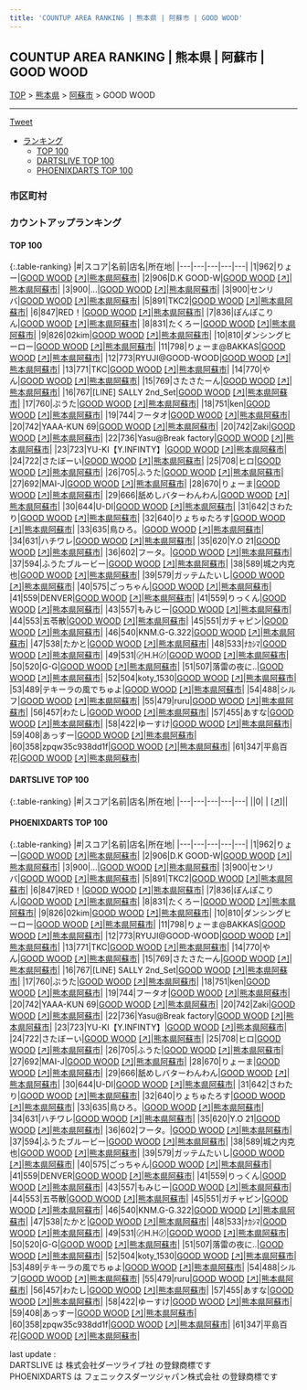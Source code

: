 ```yaml
---
title: 'COUNTUP AREA RANKING | 熊本県 | 阿蘇市 | GOOD WOOD'
---
```

## COUNTUP AREA RANKING | 熊本県 | 阿蘇市 | GOOD WOOD

[TOP](/darts/rank/) > [熊本県](/darts/rank/熊本県/) > [阿蘇市](/darts/rank/熊本県/阿蘇市/) > GOOD WOOD

___

<a href="https://twitter.com/share?ref_src=twsrc%5Etfw" data-text="COUNTUP AREA RANKING | 熊本県阿蘇市GOOD WOOD" class="twitter-share-button" data-hashtags="DARTSLIVE,PHOENIXDARTS,darts,ダーツ" data-show-count="false">Tweet</a>

* [ランキング](#カウントアップランキング)
    * [TOP 100](#top-100)
    * [DARTSLIVE TOP 100](#dartslive-top-100)
    * [PHOENIXDARTS TOP 100](#phoenixdarts-top-100)

### 市区町村

<ul>

</ul>

### カウントアップランキング

#### TOP 100



{:.table-ranking}
|#|スコア|名前|店名|所在地|
|---|---|---|---|---|
|1|962|<span class="rank-name-pd">りょー</span>|<a href="/darts/rank/shops/64702.html">GOOD WOOD</a> <a href="https://vs.phoenixdarts.com/jp/shop/shopDetailInfo/s_64702?s_seq=64702">[↗]</a>|<a href="/darts/rank/熊本県/阿蘇市">熊本県阿蘇市</a>|
|2|906|<span class="rank-name-pd">D.K   GOOD-W</span>|<a href="/darts/rank/shops/64702.html">GOOD WOOD</a> <a href="https://vs.phoenixdarts.com/jp/shop/shopDetailInfo/s_64702?s_seq=64702">[↗]</a>|<a href="/darts/rank/熊本県/阿蘇市">熊本県阿蘇市</a>|
|3|900|<span class="rank-name-pd">...</span>|<a href="/darts/rank/shops/64702.html">GOOD WOOD</a> <a href="https://vs.phoenixdarts.com/jp/shop/shopDetailInfo/s_64702?s_seq=64702">[↗]</a>|<a href="/darts/rank/熊本県/阿蘇市">熊本県阿蘇市</a>|
|3|900|<span class="rank-name-pd">センリバ</span>|<a href="/darts/rank/shops/64702.html">GOOD WOOD</a> <a href="https://vs.phoenixdarts.com/jp/shop/shopDetailInfo/s_64702?s_seq=64702">[↗]</a>|<a href="/darts/rank/熊本県/阿蘇市">熊本県阿蘇市</a>|
|5|891|<span class="rank-name-pd">TKC2</span>|<a href="/darts/rank/shops/64702.html">GOOD WOOD</a> <a href="https://vs.phoenixdarts.com/jp/shop/shopDetailInfo/s_64702?s_seq=64702">[↗]</a>|<a href="/darts/rank/熊本県/阿蘇市">熊本県阿蘇市</a>|
|6|847|<span class="rank-name-pd">RED！</span>|<a href="/darts/rank/shops/64702.html">GOOD WOOD</a> <a href="https://vs.phoenixdarts.com/jp/shop/shopDetailInfo/s_64702?s_seq=64702">[↗]</a>|<a href="/darts/rank/熊本県/阿蘇市">熊本県阿蘇市</a>|
|7|836|<span class="rank-name-pd">ぽんぽこりん</span>|<a href="/darts/rank/shops/64702.html">GOOD WOOD</a> <a href="https://vs.phoenixdarts.com/jp/shop/shopDetailInfo/s_64702?s_seq=64702">[↗]</a>|<a href="/darts/rank/熊本県/阿蘇市">熊本県阿蘇市</a>|
|8|831|<span class="rank-name-pd">たくろー</span>|<a href="/darts/rank/shops/64702.html">GOOD WOOD</a> <a href="https://vs.phoenixdarts.com/jp/shop/shopDetailInfo/s_64702?s_seq=64702">[↗]</a>|<a href="/darts/rank/熊本県/阿蘇市">熊本県阿蘇市</a>|
|9|826|<span class="rank-name-pd">02kim</span>|<a href="/darts/rank/shops/64702.html">GOOD WOOD</a> <a href="https://vs.phoenixdarts.com/jp/shop/shopDetailInfo/s_64702?s_seq=64702">[↗]</a>|<a href="/darts/rank/熊本県/阿蘇市">熊本県阿蘇市</a>|
|10|810|<span class="rank-name-pd">ダンシングヒーロー</span>|<a href="/darts/rank/shops/64702.html">GOOD WOOD</a> <a href="https://vs.phoenixdarts.com/jp/shop/shopDetailInfo/s_64702?s_seq=64702">[↗]</a>|<a href="/darts/rank/熊本県/阿蘇市">熊本県阿蘇市</a>|
|11|798|<span class="rank-name-pd">りょーま@BAKKAS</span>|<a href="/darts/rank/shops/64702.html">GOOD WOOD</a> <a href="https://vs.phoenixdarts.com/jp/shop/shopDetailInfo/s_64702?s_seq=64702">[↗]</a>|<a href="/darts/rank/熊本県/阿蘇市">熊本県阿蘇市</a>|
|12|773|<span class="rank-name-pd">RYUJI@GOOD-WOOD</span>|<a href="/darts/rank/shops/64702.html">GOOD WOOD</a> <a href="https://vs.phoenixdarts.com/jp/shop/shopDetailInfo/s_64702?s_seq=64702">[↗]</a>|<a href="/darts/rank/熊本県/阿蘇市">熊本県阿蘇市</a>|
|13|771|<span class="rank-name-pd">TKC</span>|<a href="/darts/rank/shops/64702.html">GOOD WOOD</a> <a href="https://vs.phoenixdarts.com/jp/shop/shopDetailInfo/s_64702?s_seq=64702">[↗]</a>|<a href="/darts/rank/熊本県/阿蘇市">熊本県阿蘇市</a>|
|14|770|<span class="rank-name-pd">やん</span>|<a href="/darts/rank/shops/64702.html">GOOD WOOD</a> <a href="https://vs.phoenixdarts.com/jp/shop/shopDetailInfo/s_64702?s_seq=64702">[↗]</a>|<a href="/darts/rank/熊本県/阿蘇市">熊本県阿蘇市</a>|
|15|769|<span class="rank-name-pd">さたさたーん</span>|<a href="/darts/rank/shops/64702.html">GOOD WOOD</a> <a href="https://vs.phoenixdarts.com/jp/shop/shopDetailInfo/s_64702?s_seq=64702">[↗]</a>|<a href="/darts/rank/熊本県/阿蘇市">熊本県阿蘇市</a>|
|16|767|<span class="rank-name-pd">[LINE] SALLY 2nd_Set</span>|<a href="/darts/rank/shops/64702.html">GOOD WOOD</a> <a href="https://vs.phoenixdarts.com/jp/shop/shopDetailInfo/s_64702?s_seq=64702">[↗]</a>|<a href="/darts/rank/熊本県/阿蘇市">熊本県阿蘇市</a>|
|17|760|<span class="rank-name-pd">ぷうた</span>|<a href="/darts/rank/shops/64702.html">GOOD WOOD</a> <a href="https://vs.phoenixdarts.com/jp/shop/shopDetailInfo/s_64702?s_seq=64702">[↗]</a>|<a href="/darts/rank/熊本県/阿蘇市">熊本県阿蘇市</a>|
|18|751|<span class="rank-name-pd">ken</span>|<a href="/darts/rank/shops/64702.html">GOOD WOOD</a> <a href="https://vs.phoenixdarts.com/jp/shop/shopDetailInfo/s_64702?s_seq=64702">[↗]</a>|<a href="/darts/rank/熊本県/阿蘇市">熊本県阿蘇市</a>|
|19|744|<span class="rank-name-pd">フータオ</span>|<a href="/darts/rank/shops/64702.html">GOOD WOOD</a> <a href="https://vs.phoenixdarts.com/jp/shop/shopDetailInfo/s_64702?s_seq=64702">[↗]</a>|<a href="/darts/rank/熊本県/阿蘇市">熊本県阿蘇市</a>|
|20|742|<span class="rank-name-pd">YAAA-KUN 69</span>|<a href="/darts/rank/shops/64702.html">GOOD WOOD</a> <a href="https://vs.phoenixdarts.com/jp/shop/shopDetailInfo/s_64702?s_seq=64702">[↗]</a>|<a href="/darts/rank/熊本県/阿蘇市">熊本県阿蘇市</a>|
|20|742|<span class="rank-name-pd">Zaki</span>|<a href="/darts/rank/shops/64702.html">GOOD WOOD</a> <a href="https://vs.phoenixdarts.com/jp/shop/shopDetailInfo/s_64702?s_seq=64702">[↗]</a>|<a href="/darts/rank/熊本県/阿蘇市">熊本県阿蘇市</a>|
|22|736|<span class="rank-name-pd">Yasu@Break factory</span>|<a href="/darts/rank/shops/64702.html">GOOD WOOD</a> <a href="https://vs.phoenixdarts.com/jp/shop/shopDetailInfo/s_64702?s_seq=64702">[↗]</a>|<a href="/darts/rank/熊本県/阿蘇市">熊本県阿蘇市</a>|
|23|723|<span class="rank-name-pd">YU-KI【Y.INFINTY】</span>|<a href="/darts/rank/shops/64702.html">GOOD WOOD</a> <a href="https://vs.phoenixdarts.com/jp/shop/shopDetailInfo/s_64702?s_seq=64702">[↗]</a>|<a href="/darts/rank/熊本県/阿蘇市">熊本県阿蘇市</a>|
|24|722|<span class="rank-name-pd">さたぼーい</span>|<a href="/darts/rank/shops/64702.html">GOOD WOOD</a> <a href="https://vs.phoenixdarts.com/jp/shop/shopDetailInfo/s_64702?s_seq=64702">[↗]</a>|<a href="/darts/rank/熊本県/阿蘇市">熊本県阿蘇市</a>|
|25|708|<span class="rank-name-pd">ヒロ</span>|<a href="/darts/rank/shops/64702.html">GOOD WOOD</a> <a href="https://vs.phoenixdarts.com/jp/shop/shopDetailInfo/s_64702?s_seq=64702">[↗]</a>|<a href="/darts/rank/熊本県/阿蘇市">熊本県阿蘇市</a>|
|26|705|<span class="rank-name-pd">ふうた</span>|<a href="/darts/rank/shops/64702.html">GOOD WOOD</a> <a href="https://vs.phoenixdarts.com/jp/shop/shopDetailInfo/s_64702?s_seq=64702">[↗]</a>|<a href="/darts/rank/熊本県/阿蘇市">熊本県阿蘇市</a>|
|27|692|<span class="rank-name-pd">MAI-J</span>|<a href="/darts/rank/shops/64702.html">GOOD WOOD</a> <a href="https://vs.phoenixdarts.com/jp/shop/shopDetailInfo/s_64702?s_seq=64702">[↗]</a>|<a href="/darts/rank/熊本県/阿蘇市">熊本県阿蘇市</a>|
|28|670|<span class="rank-name-pd">りょーま</span>|<a href="/darts/rank/shops/64702.html">GOOD WOOD</a> <a href="https://vs.phoenixdarts.com/jp/shop/shopDetailInfo/s_64702?s_seq=64702">[↗]</a>|<a href="/darts/rank/熊本県/阿蘇市">熊本県阿蘇市</a>|
|29|666|<span class="rank-name-pd">舐めしバターわんわん</span>|<a href="/darts/rank/shops/64702.html">GOOD WOOD</a> <a href="https://vs.phoenixdarts.com/jp/shop/shopDetailInfo/s_64702?s_seq=64702">[↗]</a>|<a href="/darts/rank/熊本県/阿蘇市">熊本県阿蘇市</a>|
|30|644|<span class="rank-name-pd">U-DI</span>|<a href="/darts/rank/shops/64702.html">GOOD WOOD</a> <a href="https://vs.phoenixdarts.com/jp/shop/shopDetailInfo/s_64702?s_seq=64702">[↗]</a>|<a href="/darts/rank/熊本県/阿蘇市">熊本県阿蘇市</a>|
|31|642|<span class="rank-name-pd">さわたり</span>|<a href="/darts/rank/shops/64702.html">GOOD WOOD</a> <a href="https://vs.phoenixdarts.com/jp/shop/shopDetailInfo/s_64702?s_seq=64702">[↗]</a>|<a href="/darts/rank/熊本県/阿蘇市">熊本県阿蘇市</a>|
|32|640|<span class="rank-name-pd">りょちゅたろす</span>|<a href="/darts/rank/shops/64702.html">GOOD WOOD</a> <a href="https://vs.phoenixdarts.com/jp/shop/shopDetailInfo/s_64702?s_seq=64702">[↗]</a>|<a href="/darts/rank/熊本県/阿蘇市">熊本県阿蘇市</a>|
|33|635|<span class="rank-name-pd">鳥ひろ。</span>|<a href="/darts/rank/shops/64702.html">GOOD WOOD</a> <a href="https://vs.phoenixdarts.com/jp/shop/shopDetailInfo/s_64702?s_seq=64702">[↗]</a>|<a href="/darts/rank/熊本県/阿蘇市">熊本県阿蘇市</a>|
|34|631|<span class="rank-name-pd">ハチワレ</span>|<a href="/darts/rank/shops/64702.html">GOOD WOOD</a> <a href="https://vs.phoenixdarts.com/jp/shop/shopDetailInfo/s_64702?s_seq=64702">[↗]</a>|<a href="/darts/rank/熊本県/阿蘇市">熊本県阿蘇市</a>|
|35|620|<span class="rank-name-pd">Y.O 21</span>|<a href="/darts/rank/shops/64702.html">GOOD WOOD</a> <a href="https://vs.phoenixdarts.com/jp/shop/shopDetailInfo/s_64702?s_seq=64702">[↗]</a>|<a href="/darts/rank/熊本県/阿蘇市">熊本県阿蘇市</a>|
|36|602|<span class="rank-name-pd">フータ。</span>|<a href="/darts/rank/shops/64702.html">GOOD WOOD</a> <a href="https://vs.phoenixdarts.com/jp/shop/shopDetailInfo/s_64702?s_seq=64702">[↗]</a>|<a href="/darts/rank/熊本県/阿蘇市">熊本県阿蘇市</a>|
|37|594|<span class="rank-name-pd">ふうたブルービー</span>|<a href="/darts/rank/shops/64702.html">GOOD WOOD</a> <a href="https://vs.phoenixdarts.com/jp/shop/shopDetailInfo/s_64702?s_seq=64702">[↗]</a>|<a href="/darts/rank/熊本県/阿蘇市">熊本県阿蘇市</a>|
|38|589|<span class="rank-name-pd">城之内克也</span>|<a href="/darts/rank/shops/64702.html">GOOD WOOD</a> <a href="https://vs.phoenixdarts.com/jp/shop/shopDetailInfo/s_64702?s_seq=64702">[↗]</a>|<a href="/darts/rank/熊本県/阿蘇市">熊本県阿蘇市</a>|
|39|579|<span class="rank-name-pd">ガッテムたいし</span>|<a href="/darts/rank/shops/64702.html">GOOD WOOD</a> <a href="https://vs.phoenixdarts.com/jp/shop/shopDetailInfo/s_64702?s_seq=64702">[↗]</a>|<a href="/darts/rank/熊本県/阿蘇市">熊本県阿蘇市</a>|
|40|575|<span class="rank-name-pd">ごっちゃん</span>|<a href="/darts/rank/shops/64702.html">GOOD WOOD</a> <a href="https://vs.phoenixdarts.com/jp/shop/shopDetailInfo/s_64702?s_seq=64702">[↗]</a>|<a href="/darts/rank/熊本県/阿蘇市">熊本県阿蘇市</a>|
|41|559|<span class="rank-name-pd">DENVER</span>|<a href="/darts/rank/shops/64702.html">GOOD WOOD</a> <a href="https://vs.phoenixdarts.com/jp/shop/shopDetailInfo/s_64702?s_seq=64702">[↗]</a>|<a href="/darts/rank/熊本県/阿蘇市">熊本県阿蘇市</a>|
|41|559|<span class="rank-name-pd">りっくん</span>|<a href="/darts/rank/shops/64702.html">GOOD WOOD</a> <a href="https://vs.phoenixdarts.com/jp/shop/shopDetailInfo/s_64702?s_seq=64702">[↗]</a>|<a href="/darts/rank/熊本県/阿蘇市">熊本県阿蘇市</a>|
|43|557|<span class="rank-name-pd">もみじー</span>|<a href="/darts/rank/shops/64702.html">GOOD WOOD</a> <a href="https://vs.phoenixdarts.com/jp/shop/shopDetailInfo/s_64702?s_seq=64702">[↗]</a>|<a href="/darts/rank/熊本県/阿蘇市">熊本県阿蘇市</a>|
|44|553|<span class="rank-name-pd">五苓散</span>|<a href="/darts/rank/shops/64702.html">GOOD WOOD</a> <a href="https://vs.phoenixdarts.com/jp/shop/shopDetailInfo/s_64702?s_seq=64702">[↗]</a>|<a href="/darts/rank/熊本県/阿蘇市">熊本県阿蘇市</a>|
|45|551|<span class="rank-name-pd">ガチャピン</span>|<a href="/darts/rank/shops/64702.html">GOOD WOOD</a> <a href="https://vs.phoenixdarts.com/jp/shop/shopDetailInfo/s_64702?s_seq=64702">[↗]</a>|<a href="/darts/rank/熊本県/阿蘇市">熊本県阿蘇市</a>|
|46|540|<span class="rank-name-pd">KNM.G-G.322</span>|<a href="/darts/rank/shops/64702.html">GOOD WOOD</a> <a href="https://vs.phoenixdarts.com/jp/shop/shopDetailInfo/s_64702?s_seq=64702">[↗]</a>|<a href="/darts/rank/熊本県/阿蘇市">熊本県阿蘇市</a>|
|47|538|<span class="rank-name-pd">たかと</span>|<a href="/darts/rank/shops/64702.html">GOOD WOOD</a> <a href="https://vs.phoenixdarts.com/jp/shop/shopDetailInfo/s_64702?s_seq=64702">[↗]</a>|<a href="/darts/rank/熊本県/阿蘇市">熊本県阿蘇市</a>|
|48|533|<span class="rank-name-pd">ﾅｶｼﾏ</span>|<a href="/darts/rank/shops/64702.html">GOOD WOOD</a> <a href="https://vs.phoenixdarts.com/jp/shop/shopDetailInfo/s_64702?s_seq=64702">[↗]</a>|<a href="/darts/rank/熊本県/阿蘇市">熊本県阿蘇市</a>|
|49|531|<span class="rank-name-pd">〄H.H〄</span>|<a href="/darts/rank/shops/64702.html">GOOD WOOD</a> <a href="https://vs.phoenixdarts.com/jp/shop/shopDetailInfo/s_64702?s_seq=64702">[↗]</a>|<a href="/darts/rank/熊本県/阿蘇市">熊本県阿蘇市</a>|
|50|520|<span class="rank-name-pd">G-G</span>|<a href="/darts/rank/shops/64702.html">GOOD WOOD</a> <a href="https://vs.phoenixdarts.com/jp/shop/shopDetailInfo/s_64702?s_seq=64702">[↗]</a>|<a href="/darts/rank/熊本県/阿蘇市">熊本県阿蘇市</a>|
|51|507|<span class="rank-name-pd">落雷の夜に..</span>|<a href="/darts/rank/shops/64702.html">GOOD WOOD</a> <a href="https://vs.phoenixdarts.com/jp/shop/shopDetailInfo/s_64702?s_seq=64702">[↗]</a>|<a href="/darts/rank/熊本県/阿蘇市">熊本県阿蘇市</a>|
|52|504|<span class="rank-name-pd">koty_1530</span>|<a href="/darts/rank/shops/64702.html">GOOD WOOD</a> <a href="https://vs.phoenixdarts.com/jp/shop/shopDetailInfo/s_64702?s_seq=64702">[↗]</a>|<a href="/darts/rank/熊本県/阿蘇市">熊本県阿蘇市</a>|
|53|489|<span class="rank-name-pd">テキーラの風でちゅよ</span>|<a href="/darts/rank/shops/64702.html">GOOD WOOD</a> <a href="https://vs.phoenixdarts.com/jp/shop/shopDetailInfo/s_64702?s_seq=64702">[↗]</a>|<a href="/darts/rank/熊本県/阿蘇市">熊本県阿蘇市</a>|
|54|488|<span class="rank-name-pd">シルフ</span>|<a href="/darts/rank/shops/64702.html">GOOD WOOD</a> <a href="https://vs.phoenixdarts.com/jp/shop/shopDetailInfo/s_64702?s_seq=64702">[↗]</a>|<a href="/darts/rank/熊本県/阿蘇市">熊本県阿蘇市</a>|
|55|479|<span class="rank-name-pd">ruru</span>|<a href="/darts/rank/shops/64702.html">GOOD WOOD</a> <a href="https://vs.phoenixdarts.com/jp/shop/shopDetailInfo/s_64702?s_seq=64702">[↗]</a>|<a href="/darts/rank/熊本県/阿蘇市">熊本県阿蘇市</a>|
|56|457|<span class="rank-name-pd">わたし</span>|<a href="/darts/rank/shops/64702.html">GOOD WOOD</a> <a href="https://vs.phoenixdarts.com/jp/shop/shopDetailInfo/s_64702?s_seq=64702">[↗]</a>|<a href="/darts/rank/熊本県/阿蘇市">熊本県阿蘇市</a>|
|57|455|<span class="rank-name-pd">あすな</span>|<a href="/darts/rank/shops/64702.html">GOOD WOOD</a> <a href="https://vs.phoenixdarts.com/jp/shop/shopDetailInfo/s_64702?s_seq=64702">[↗]</a>|<a href="/darts/rank/熊本県/阿蘇市">熊本県阿蘇市</a>|
|58|422|<span class="rank-name-pd">ゆーすけ</span>|<a href="/darts/rank/shops/64702.html">GOOD WOOD</a> <a href="https://vs.phoenixdarts.com/jp/shop/shopDetailInfo/s_64702?s_seq=64702">[↗]</a>|<a href="/darts/rank/熊本県/阿蘇市">熊本県阿蘇市</a>|
|59|408|<span class="rank-name-pd">あっすー</span>|<a href="/darts/rank/shops/64702.html">GOOD WOOD</a> <a href="https://vs.phoenixdarts.com/jp/shop/shopDetailInfo/s_64702?s_seq=64702">[↗]</a>|<a href="/darts/rank/熊本県/阿蘇市">熊本県阿蘇市</a>|
|60|358|<span class="rank-name-pd">zpqw35c938dd1f</span>|<a href="/darts/rank/shops/64702.html">GOOD WOOD</a> <a href="https://vs.phoenixdarts.com/jp/shop/shopDetailInfo/s_64702?s_seq=64702">[↗]</a>|<a href="/darts/rank/熊本県/阿蘇市">熊本県阿蘇市</a>|
|61|347|<span class="rank-name-pd">平島百花</span>|<a href="/darts/rank/shops/64702.html">GOOD WOOD</a> <a href="https://vs.phoenixdarts.com/jp/shop/shopDetailInfo/s_64702?s_seq=64702">[↗]</a>|<a href="/darts/rank/熊本県/阿蘇市">熊本県阿蘇市</a>|


#### DARTSLIVE TOP 100



{:.table-ranking}
|#|スコア|名前|店名|所在地|
|---|---|---|---|---|
||0|<span class="rank-name-dl"> </span>|<a href="/darts/rank/shops/.html"></a> <a href="">[↗]</a>|<a href="/darts/rank//"></a>|


#### PHOENIXDARTS TOP 100



{:.table-ranking}
|#|スコア|名前|店名|所在地|
|---|---|---|---|---|
|1|962|<span class="rank-name-pd">りょー</span>|<a href="/darts/rank/shops/64702.html">GOOD WOOD</a> <a href="https://vs.phoenixdarts.com/jp/shop/shopDetailInfo/s_64702?s_seq=64702">[↗]</a>|<a href="/darts/rank/熊本県/阿蘇市">熊本県阿蘇市</a>|
|2|906|<span class="rank-name-pd">D.K   GOOD-W</span>|<a href="/darts/rank/shops/64702.html">GOOD WOOD</a> <a href="https://vs.phoenixdarts.com/jp/shop/shopDetailInfo/s_64702?s_seq=64702">[↗]</a>|<a href="/darts/rank/熊本県/阿蘇市">熊本県阿蘇市</a>|
|3|900|<span class="rank-name-pd">...</span>|<a href="/darts/rank/shops/64702.html">GOOD WOOD</a> <a href="https://vs.phoenixdarts.com/jp/shop/shopDetailInfo/s_64702?s_seq=64702">[↗]</a>|<a href="/darts/rank/熊本県/阿蘇市">熊本県阿蘇市</a>|
|3|900|<span class="rank-name-pd">センリバ</span>|<a href="/darts/rank/shops/64702.html">GOOD WOOD</a> <a href="https://vs.phoenixdarts.com/jp/shop/shopDetailInfo/s_64702?s_seq=64702">[↗]</a>|<a href="/darts/rank/熊本県/阿蘇市">熊本県阿蘇市</a>|
|5|891|<span class="rank-name-pd">TKC2</span>|<a href="/darts/rank/shops/64702.html">GOOD WOOD</a> <a href="https://vs.phoenixdarts.com/jp/shop/shopDetailInfo/s_64702?s_seq=64702">[↗]</a>|<a href="/darts/rank/熊本県/阿蘇市">熊本県阿蘇市</a>|
|6|847|<span class="rank-name-pd">RED！</span>|<a href="/darts/rank/shops/64702.html">GOOD WOOD</a> <a href="https://vs.phoenixdarts.com/jp/shop/shopDetailInfo/s_64702?s_seq=64702">[↗]</a>|<a href="/darts/rank/熊本県/阿蘇市">熊本県阿蘇市</a>|
|7|836|<span class="rank-name-pd">ぽんぽこりん</span>|<a href="/darts/rank/shops/64702.html">GOOD WOOD</a> <a href="https://vs.phoenixdarts.com/jp/shop/shopDetailInfo/s_64702?s_seq=64702">[↗]</a>|<a href="/darts/rank/熊本県/阿蘇市">熊本県阿蘇市</a>|
|8|831|<span class="rank-name-pd">たくろー</span>|<a href="/darts/rank/shops/64702.html">GOOD WOOD</a> <a href="https://vs.phoenixdarts.com/jp/shop/shopDetailInfo/s_64702?s_seq=64702">[↗]</a>|<a href="/darts/rank/熊本県/阿蘇市">熊本県阿蘇市</a>|
|9|826|<span class="rank-name-pd">02kim</span>|<a href="/darts/rank/shops/64702.html">GOOD WOOD</a> <a href="https://vs.phoenixdarts.com/jp/shop/shopDetailInfo/s_64702?s_seq=64702">[↗]</a>|<a href="/darts/rank/熊本県/阿蘇市">熊本県阿蘇市</a>|
|10|810|<span class="rank-name-pd">ダンシングヒーロー</span>|<a href="/darts/rank/shops/64702.html">GOOD WOOD</a> <a href="https://vs.phoenixdarts.com/jp/shop/shopDetailInfo/s_64702?s_seq=64702">[↗]</a>|<a href="/darts/rank/熊本県/阿蘇市">熊本県阿蘇市</a>|
|11|798|<span class="rank-name-pd">りょーま@BAKKAS</span>|<a href="/darts/rank/shops/64702.html">GOOD WOOD</a> <a href="https://vs.phoenixdarts.com/jp/shop/shopDetailInfo/s_64702?s_seq=64702">[↗]</a>|<a href="/darts/rank/熊本県/阿蘇市">熊本県阿蘇市</a>|
|12|773|<span class="rank-name-pd">RYUJI@GOOD-WOOD</span>|<a href="/darts/rank/shops/64702.html">GOOD WOOD</a> <a href="https://vs.phoenixdarts.com/jp/shop/shopDetailInfo/s_64702?s_seq=64702">[↗]</a>|<a href="/darts/rank/熊本県/阿蘇市">熊本県阿蘇市</a>|
|13|771|<span class="rank-name-pd">TKC</span>|<a href="/darts/rank/shops/64702.html">GOOD WOOD</a> <a href="https://vs.phoenixdarts.com/jp/shop/shopDetailInfo/s_64702?s_seq=64702">[↗]</a>|<a href="/darts/rank/熊本県/阿蘇市">熊本県阿蘇市</a>|
|14|770|<span class="rank-name-pd">やん</span>|<a href="/darts/rank/shops/64702.html">GOOD WOOD</a> <a href="https://vs.phoenixdarts.com/jp/shop/shopDetailInfo/s_64702?s_seq=64702">[↗]</a>|<a href="/darts/rank/熊本県/阿蘇市">熊本県阿蘇市</a>|
|15|769|<span class="rank-name-pd">さたさたーん</span>|<a href="/darts/rank/shops/64702.html">GOOD WOOD</a> <a href="https://vs.phoenixdarts.com/jp/shop/shopDetailInfo/s_64702?s_seq=64702">[↗]</a>|<a href="/darts/rank/熊本県/阿蘇市">熊本県阿蘇市</a>|
|16|767|<span class="rank-name-pd">[LINE] SALLY 2nd_Set</span>|<a href="/darts/rank/shops/64702.html">GOOD WOOD</a> <a href="https://vs.phoenixdarts.com/jp/shop/shopDetailInfo/s_64702?s_seq=64702">[↗]</a>|<a href="/darts/rank/熊本県/阿蘇市">熊本県阿蘇市</a>|
|17|760|<span class="rank-name-pd">ぷうた</span>|<a href="/darts/rank/shops/64702.html">GOOD WOOD</a> <a href="https://vs.phoenixdarts.com/jp/shop/shopDetailInfo/s_64702?s_seq=64702">[↗]</a>|<a href="/darts/rank/熊本県/阿蘇市">熊本県阿蘇市</a>|
|18|751|<span class="rank-name-pd">ken</span>|<a href="/darts/rank/shops/64702.html">GOOD WOOD</a> <a href="https://vs.phoenixdarts.com/jp/shop/shopDetailInfo/s_64702?s_seq=64702">[↗]</a>|<a href="/darts/rank/熊本県/阿蘇市">熊本県阿蘇市</a>|
|19|744|<span class="rank-name-pd">フータオ</span>|<a href="/darts/rank/shops/64702.html">GOOD WOOD</a> <a href="https://vs.phoenixdarts.com/jp/shop/shopDetailInfo/s_64702?s_seq=64702">[↗]</a>|<a href="/darts/rank/熊本県/阿蘇市">熊本県阿蘇市</a>|
|20|742|<span class="rank-name-pd">YAAA-KUN 69</span>|<a href="/darts/rank/shops/64702.html">GOOD WOOD</a> <a href="https://vs.phoenixdarts.com/jp/shop/shopDetailInfo/s_64702?s_seq=64702">[↗]</a>|<a href="/darts/rank/熊本県/阿蘇市">熊本県阿蘇市</a>|
|20|742|<span class="rank-name-pd">Zaki</span>|<a href="/darts/rank/shops/64702.html">GOOD WOOD</a> <a href="https://vs.phoenixdarts.com/jp/shop/shopDetailInfo/s_64702?s_seq=64702">[↗]</a>|<a href="/darts/rank/熊本県/阿蘇市">熊本県阿蘇市</a>|
|22|736|<span class="rank-name-pd">Yasu@Break factory</span>|<a href="/darts/rank/shops/64702.html">GOOD WOOD</a> <a href="https://vs.phoenixdarts.com/jp/shop/shopDetailInfo/s_64702?s_seq=64702">[↗]</a>|<a href="/darts/rank/熊本県/阿蘇市">熊本県阿蘇市</a>|
|23|723|<span class="rank-name-pd">YU-KI【Y.INFINTY】</span>|<a href="/darts/rank/shops/64702.html">GOOD WOOD</a> <a href="https://vs.phoenixdarts.com/jp/shop/shopDetailInfo/s_64702?s_seq=64702">[↗]</a>|<a href="/darts/rank/熊本県/阿蘇市">熊本県阿蘇市</a>|
|24|722|<span class="rank-name-pd">さたぼーい</span>|<a href="/darts/rank/shops/64702.html">GOOD WOOD</a> <a href="https://vs.phoenixdarts.com/jp/shop/shopDetailInfo/s_64702?s_seq=64702">[↗]</a>|<a href="/darts/rank/熊本県/阿蘇市">熊本県阿蘇市</a>|
|25|708|<span class="rank-name-pd">ヒロ</span>|<a href="/darts/rank/shops/64702.html">GOOD WOOD</a> <a href="https://vs.phoenixdarts.com/jp/shop/shopDetailInfo/s_64702?s_seq=64702">[↗]</a>|<a href="/darts/rank/熊本県/阿蘇市">熊本県阿蘇市</a>|
|26|705|<span class="rank-name-pd">ふうた</span>|<a href="/darts/rank/shops/64702.html">GOOD WOOD</a> <a href="https://vs.phoenixdarts.com/jp/shop/shopDetailInfo/s_64702?s_seq=64702">[↗]</a>|<a href="/darts/rank/熊本県/阿蘇市">熊本県阿蘇市</a>|
|27|692|<span class="rank-name-pd">MAI-J</span>|<a href="/darts/rank/shops/64702.html">GOOD WOOD</a> <a href="https://vs.phoenixdarts.com/jp/shop/shopDetailInfo/s_64702?s_seq=64702">[↗]</a>|<a href="/darts/rank/熊本県/阿蘇市">熊本県阿蘇市</a>|
|28|670|<span class="rank-name-pd">りょーま</span>|<a href="/darts/rank/shops/64702.html">GOOD WOOD</a> <a href="https://vs.phoenixdarts.com/jp/shop/shopDetailInfo/s_64702?s_seq=64702">[↗]</a>|<a href="/darts/rank/熊本県/阿蘇市">熊本県阿蘇市</a>|
|29|666|<span class="rank-name-pd">舐めしバターわんわん</span>|<a href="/darts/rank/shops/64702.html">GOOD WOOD</a> <a href="https://vs.phoenixdarts.com/jp/shop/shopDetailInfo/s_64702?s_seq=64702">[↗]</a>|<a href="/darts/rank/熊本県/阿蘇市">熊本県阿蘇市</a>|
|30|644|<span class="rank-name-pd">U-DI</span>|<a href="/darts/rank/shops/64702.html">GOOD WOOD</a> <a href="https://vs.phoenixdarts.com/jp/shop/shopDetailInfo/s_64702?s_seq=64702">[↗]</a>|<a href="/darts/rank/熊本県/阿蘇市">熊本県阿蘇市</a>|
|31|642|<span class="rank-name-pd">さわたり</span>|<a href="/darts/rank/shops/64702.html">GOOD WOOD</a> <a href="https://vs.phoenixdarts.com/jp/shop/shopDetailInfo/s_64702?s_seq=64702">[↗]</a>|<a href="/darts/rank/熊本県/阿蘇市">熊本県阿蘇市</a>|
|32|640|<span class="rank-name-pd">りょちゅたろす</span>|<a href="/darts/rank/shops/64702.html">GOOD WOOD</a> <a href="https://vs.phoenixdarts.com/jp/shop/shopDetailInfo/s_64702?s_seq=64702">[↗]</a>|<a href="/darts/rank/熊本県/阿蘇市">熊本県阿蘇市</a>|
|33|635|<span class="rank-name-pd">鳥ひろ。</span>|<a href="/darts/rank/shops/64702.html">GOOD WOOD</a> <a href="https://vs.phoenixdarts.com/jp/shop/shopDetailInfo/s_64702?s_seq=64702">[↗]</a>|<a href="/darts/rank/熊本県/阿蘇市">熊本県阿蘇市</a>|
|34|631|<span class="rank-name-pd">ハチワレ</span>|<a href="/darts/rank/shops/64702.html">GOOD WOOD</a> <a href="https://vs.phoenixdarts.com/jp/shop/shopDetailInfo/s_64702?s_seq=64702">[↗]</a>|<a href="/darts/rank/熊本県/阿蘇市">熊本県阿蘇市</a>|
|35|620|<span class="rank-name-pd">Y.O 21</span>|<a href="/darts/rank/shops/64702.html">GOOD WOOD</a> <a href="https://vs.phoenixdarts.com/jp/shop/shopDetailInfo/s_64702?s_seq=64702">[↗]</a>|<a href="/darts/rank/熊本県/阿蘇市">熊本県阿蘇市</a>|
|36|602|<span class="rank-name-pd">フータ。</span>|<a href="/darts/rank/shops/64702.html">GOOD WOOD</a> <a href="https://vs.phoenixdarts.com/jp/shop/shopDetailInfo/s_64702?s_seq=64702">[↗]</a>|<a href="/darts/rank/熊本県/阿蘇市">熊本県阿蘇市</a>|
|37|594|<span class="rank-name-pd">ふうたブルービー</span>|<a href="/darts/rank/shops/64702.html">GOOD WOOD</a> <a href="https://vs.phoenixdarts.com/jp/shop/shopDetailInfo/s_64702?s_seq=64702">[↗]</a>|<a href="/darts/rank/熊本県/阿蘇市">熊本県阿蘇市</a>|
|38|589|<span class="rank-name-pd">城之内克也</span>|<a href="/darts/rank/shops/64702.html">GOOD WOOD</a> <a href="https://vs.phoenixdarts.com/jp/shop/shopDetailInfo/s_64702?s_seq=64702">[↗]</a>|<a href="/darts/rank/熊本県/阿蘇市">熊本県阿蘇市</a>|
|39|579|<span class="rank-name-pd">ガッテムたいし</span>|<a href="/darts/rank/shops/64702.html">GOOD WOOD</a> <a href="https://vs.phoenixdarts.com/jp/shop/shopDetailInfo/s_64702?s_seq=64702">[↗]</a>|<a href="/darts/rank/熊本県/阿蘇市">熊本県阿蘇市</a>|
|40|575|<span class="rank-name-pd">ごっちゃん</span>|<a href="/darts/rank/shops/64702.html">GOOD WOOD</a> <a href="https://vs.phoenixdarts.com/jp/shop/shopDetailInfo/s_64702?s_seq=64702">[↗]</a>|<a href="/darts/rank/熊本県/阿蘇市">熊本県阿蘇市</a>|
|41|559|<span class="rank-name-pd">DENVER</span>|<a href="/darts/rank/shops/64702.html">GOOD WOOD</a> <a href="https://vs.phoenixdarts.com/jp/shop/shopDetailInfo/s_64702?s_seq=64702">[↗]</a>|<a href="/darts/rank/熊本県/阿蘇市">熊本県阿蘇市</a>|
|41|559|<span class="rank-name-pd">りっくん</span>|<a href="/darts/rank/shops/64702.html">GOOD WOOD</a> <a href="https://vs.phoenixdarts.com/jp/shop/shopDetailInfo/s_64702?s_seq=64702">[↗]</a>|<a href="/darts/rank/熊本県/阿蘇市">熊本県阿蘇市</a>|
|43|557|<span class="rank-name-pd">もみじー</span>|<a href="/darts/rank/shops/64702.html">GOOD WOOD</a> <a href="https://vs.phoenixdarts.com/jp/shop/shopDetailInfo/s_64702?s_seq=64702">[↗]</a>|<a href="/darts/rank/熊本県/阿蘇市">熊本県阿蘇市</a>|
|44|553|<span class="rank-name-pd">五苓散</span>|<a href="/darts/rank/shops/64702.html">GOOD WOOD</a> <a href="https://vs.phoenixdarts.com/jp/shop/shopDetailInfo/s_64702?s_seq=64702">[↗]</a>|<a href="/darts/rank/熊本県/阿蘇市">熊本県阿蘇市</a>|
|45|551|<span class="rank-name-pd">ガチャピン</span>|<a href="/darts/rank/shops/64702.html">GOOD WOOD</a> <a href="https://vs.phoenixdarts.com/jp/shop/shopDetailInfo/s_64702?s_seq=64702">[↗]</a>|<a href="/darts/rank/熊本県/阿蘇市">熊本県阿蘇市</a>|
|46|540|<span class="rank-name-pd">KNM.G-G.322</span>|<a href="/darts/rank/shops/64702.html">GOOD WOOD</a> <a href="https://vs.phoenixdarts.com/jp/shop/shopDetailInfo/s_64702?s_seq=64702">[↗]</a>|<a href="/darts/rank/熊本県/阿蘇市">熊本県阿蘇市</a>|
|47|538|<span class="rank-name-pd">たかと</span>|<a href="/darts/rank/shops/64702.html">GOOD WOOD</a> <a href="https://vs.phoenixdarts.com/jp/shop/shopDetailInfo/s_64702?s_seq=64702">[↗]</a>|<a href="/darts/rank/熊本県/阿蘇市">熊本県阿蘇市</a>|
|48|533|<span class="rank-name-pd">ﾅｶｼﾏ</span>|<a href="/darts/rank/shops/64702.html">GOOD WOOD</a> <a href="https://vs.phoenixdarts.com/jp/shop/shopDetailInfo/s_64702?s_seq=64702">[↗]</a>|<a href="/darts/rank/熊本県/阿蘇市">熊本県阿蘇市</a>|
|49|531|<span class="rank-name-pd">〄H.H〄</span>|<a href="/darts/rank/shops/64702.html">GOOD WOOD</a> <a href="https://vs.phoenixdarts.com/jp/shop/shopDetailInfo/s_64702?s_seq=64702">[↗]</a>|<a href="/darts/rank/熊本県/阿蘇市">熊本県阿蘇市</a>|
|50|520|<span class="rank-name-pd">G-G</span>|<a href="/darts/rank/shops/64702.html">GOOD WOOD</a> <a href="https://vs.phoenixdarts.com/jp/shop/shopDetailInfo/s_64702?s_seq=64702">[↗]</a>|<a href="/darts/rank/熊本県/阿蘇市">熊本県阿蘇市</a>|
|51|507|<span class="rank-name-pd">落雷の夜に..</span>|<a href="/darts/rank/shops/64702.html">GOOD WOOD</a> <a href="https://vs.phoenixdarts.com/jp/shop/shopDetailInfo/s_64702?s_seq=64702">[↗]</a>|<a href="/darts/rank/熊本県/阿蘇市">熊本県阿蘇市</a>|
|52|504|<span class="rank-name-pd">koty_1530</span>|<a href="/darts/rank/shops/64702.html">GOOD WOOD</a> <a href="https://vs.phoenixdarts.com/jp/shop/shopDetailInfo/s_64702?s_seq=64702">[↗]</a>|<a href="/darts/rank/熊本県/阿蘇市">熊本県阿蘇市</a>|
|53|489|<span class="rank-name-pd">テキーラの風でちゅよ</span>|<a href="/darts/rank/shops/64702.html">GOOD WOOD</a> <a href="https://vs.phoenixdarts.com/jp/shop/shopDetailInfo/s_64702?s_seq=64702">[↗]</a>|<a href="/darts/rank/熊本県/阿蘇市">熊本県阿蘇市</a>|
|54|488|<span class="rank-name-pd">シルフ</span>|<a href="/darts/rank/shops/64702.html">GOOD WOOD</a> <a href="https://vs.phoenixdarts.com/jp/shop/shopDetailInfo/s_64702?s_seq=64702">[↗]</a>|<a href="/darts/rank/熊本県/阿蘇市">熊本県阿蘇市</a>|
|55|479|<span class="rank-name-pd">ruru</span>|<a href="/darts/rank/shops/64702.html">GOOD WOOD</a> <a href="https://vs.phoenixdarts.com/jp/shop/shopDetailInfo/s_64702?s_seq=64702">[↗]</a>|<a href="/darts/rank/熊本県/阿蘇市">熊本県阿蘇市</a>|
|56|457|<span class="rank-name-pd">わたし</span>|<a href="/darts/rank/shops/64702.html">GOOD WOOD</a> <a href="https://vs.phoenixdarts.com/jp/shop/shopDetailInfo/s_64702?s_seq=64702">[↗]</a>|<a href="/darts/rank/熊本県/阿蘇市">熊本県阿蘇市</a>|
|57|455|<span class="rank-name-pd">あすな</span>|<a href="/darts/rank/shops/64702.html">GOOD WOOD</a> <a href="https://vs.phoenixdarts.com/jp/shop/shopDetailInfo/s_64702?s_seq=64702">[↗]</a>|<a href="/darts/rank/熊本県/阿蘇市">熊本県阿蘇市</a>|
|58|422|<span class="rank-name-pd">ゆーすけ</span>|<a href="/darts/rank/shops/64702.html">GOOD WOOD</a> <a href="https://vs.phoenixdarts.com/jp/shop/shopDetailInfo/s_64702?s_seq=64702">[↗]</a>|<a href="/darts/rank/熊本県/阿蘇市">熊本県阿蘇市</a>|
|59|408|<span class="rank-name-pd">あっすー</span>|<a href="/darts/rank/shops/64702.html">GOOD WOOD</a> <a href="https://vs.phoenixdarts.com/jp/shop/shopDetailInfo/s_64702?s_seq=64702">[↗]</a>|<a href="/darts/rank/熊本県/阿蘇市">熊本県阿蘇市</a>|
|60|358|<span class="rank-name-pd">zpqw35c938dd1f</span>|<a href="/darts/rank/shops/64702.html">GOOD WOOD</a> <a href="https://vs.phoenixdarts.com/jp/shop/shopDetailInfo/s_64702?s_seq=64702">[↗]</a>|<a href="/darts/rank/熊本県/阿蘇市">熊本県阿蘇市</a>|
|61|347|<span class="rank-name-pd">平島百花</span>|<a href="/darts/rank/shops/64702.html">GOOD WOOD</a> <a href="https://vs.phoenixdarts.com/jp/shop/shopDetailInfo/s_64702?s_seq=64702">[↗]</a>|<a href="/darts/rank/熊本県/阿蘇市">熊本県阿蘇市</a>|


<div class="footer border-top border-gray-light mt-5 pt-3 text-right text-gray">
    last update : <span style="font-weight: italic" id="foot_last_modified"></span><br />
    DARTSLIVE は 株式会社ダーツライブ社 の登録商標です<br />
    PHOENIXDARTS は フェニックスダーツジャパン株式会社 の登録商標です<br />
</div>

<script src="https://cdnjs.cloudflare.com/ajax/libs/jquery.tablesorter/2.31.3/js/jquery.tablesorter.min.js" integrity="sha512-qzgd5cYSZcosqpzpn7zF2ZId8f/8CHmFKZ8j7mU4OUXTNRd5g+ZHBPsgKEwoqxCtdQvExE5LprwwPAgoicguNg==" crossorigin="anonymous" referrerpolicy="no-referrer"></script>
<link rel="stylesheet" href="https://cdnjs.cloudflare.com/ajax/libs/jquery.tablesorter/2.31.3/css/theme.default.min.css" integrity="sha512-wghhOJkjQX0Lh3NSWvNKeZ0ZpNn+SPVXX1Qyc9OCaogADktxrBiBdKGDoqVUOyhStvMBmJQ8ZdMHiR3wuEq8+w==" crossorigin="anonymous" referrerpolicy="no-referrer" />
<script>
$(function() {
    $(".table-ranking").tablesorter({sortList:[[0, 0]]});
    $("#foot_last_modified").text(formatDate(new Date(document.lastModified), 'yyyy-MM-dd HH:mm:ss'));
});
</script>

<script async src="https://platform.twitter.com/widgets.js" charset="utf-8"></script>